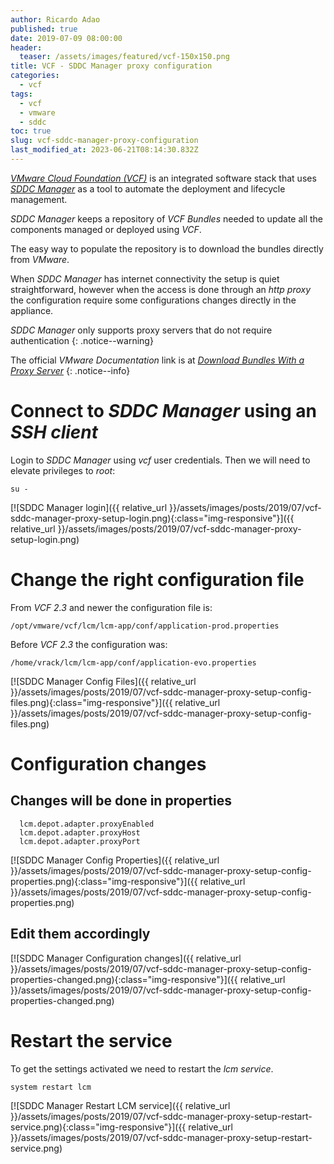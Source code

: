 ```yaml
---
author: Ricardo Adao
published: true
date: 2019-07-09 08:00:00
header:
  teaser: /assets/images/featured/vcf-150x150.png
title: VCF - SDDC Manager proxy configuration
categories:
  - vcf
tags:
  - vcf
  - vmware
  - sddc
toc: true
slug: vcf-sddc-manager-proxy-configuration
last_modified_at: 2023-06-21T08:14:30.832Z
---
```

[_VMware Cloud Foundation (VCF)_](https://docs.vmware.com/en/VMware-Cloud-Foundation/index.html) is an integrated software stack that uses [_SDDC Manager_](https://docs.vmware.com/en/VMware-Cloud-Foundation/3.7/com.vmware.vcf.admin.doc_37/GUID-D143F07A-B3FA-4A14-8D03-BFD2C1810D2E.html) as a tool to automate the deployment and lifecycle management.

_SDDC Manager_ keeps a repository of _VCF Bundles_ needed to update all the components managed or deployed using _VCF_.

The easy way to populate the repository is to download the bundles directly from _VMware_.

When _SDDC Manager_ has internet connectivity the setup is quiet straightforward, however when the access is done through an _http proxy_ the configuration require some configurations changes directly in the appliance.

_SDDC Manager_ only supports proxy servers that do not require authentication
{: .notice--warning}

The official _VMware Documentation_ link is at [_Download Bundles With a Proxy Server_](https://docs.vmware.com/en/VMware-Cloud-Foundation/3.7/com.vmware.vcf.admin.doc_37/GUID-BB15EADE-DCD3-4D51-824E-124C9B364D20.html_)
{: .notice--info}

# Connect to _SDDC Manager_ using an _SSH client_

Login to _SDDC Manager_ using _vcf_ user credentials. Then we will need to elevate privileges to _root_:

```shell
su -
```

[![SDDC Manager login]({{ relative_url }}/assets/images/posts/2019/07/vcf-sddc-manager-proxy-setup-login.png){:class="img-responsive"}]({{ relative_url }}/assets/images/posts/2019/07/vcf-sddc-manager-proxy-setup-login.png)

# Change the right configuration file

From _VCF 2.3_ and newer the configuration file is:

```shell
/opt/vmware/vcf/lcm/lcm-app/conf/application-prod.properties
```

Before _VCF 2.3_ the configuration was:

```shell
/home/vrack/lcm/lcm-app/conf/application-evo.properties
```

[![SDDC Manager Config Files]({{ relative_url }}/assets/images/posts/2019/07/vcf-sddc-manager-proxy-setup-config-files.png){:class="img-responsive"}]({{ relative_url }}/assets/images/posts/2019/07/vcf-sddc-manager-proxy-setup-config-files.png)

# Configuration changes

## Changes will be done in properties

```shell
  lcm.depot.adapter.proxyEnabled
  lcm.depot.adapter.proxyHost
  lcm.depot.adapter.proxyPort
```

[![SDDC Manager Config Properties]({{ relative_url }}/assets/images/posts/2019/07/vcf-sddc-manager-proxy-setup-config-properties.png){:class="img-responsive"}]({{ relative_url }}/assets/images/posts/2019/07/vcf-sddc-manager-proxy-setup-config-properties.png)

## Edit them accordingly

[![SDDC Manager Configuration changes]({{ relative_url }}/assets/images/posts/2019/07/vcf-sddc-manager-proxy-setup-config-properties-changed.png){:class="img-responsive"}]({{ relative_url }}/assets/images/posts/2019/07/vcf-sddc-manager-proxy-setup-config-properties-changed.png)

# Restart the service

To get the settings activated we need to restart the _lcm service_.

```shell
system restart lcm
```

[![SDDC Manager Restart LCM service]({{ relative_url }}/assets/images/posts/2019/07/vcf-sddc-manager-proxy-setup-restart-service.png){:class="img-responsive"}]({{ relative_url }}/assets/images/posts/2019/07/vcf-sddc-manager-proxy-setup-restart-service.png)